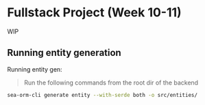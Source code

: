 # Fullstack Project (Week 10-11)

WIP

## Running entity generation

Running entity gen:

> Run the following commands from the root dir of the backend

```sh
sea-orm-cli generate entity --with-serde both -o src/entities/
```
